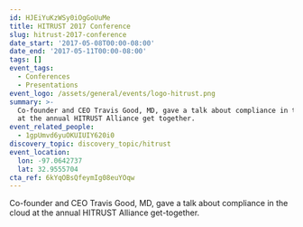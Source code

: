 ```yaml
---
id: HJEiYuKzWSy0iOgGoUuMe
title: HITRUST 2017 Conference
slug: hitrust-2017-conference
date_start: '2017-05-08T00:00-08:00'
date_end: '2017-05-11T00:00-08:00'
tags: []
event_tags:
  - Conferences
  - Presentations
event_logo: /assets/general/events/logo-hitrust.png
summary: >-
  Co-founder and CEO Travis Good, MD, gave a talk about compliance in the cloud
  at the annual HITRUST Alliance get together.
event_related_people:
  - 1gpUmvd6yuOKUIUIY620i0
discovery_topic: discovery_topic/hitrust
event_location:
  lon: -97.0642737
  lat: 32.9555704
cta_ref: 6kYqOBsQfeymIg08euYOqw
---
```

Co-founder and CEO Travis Good, MD, gave a talk about compliance in the cloud at the annual HITRUST Alliance get-together.
  